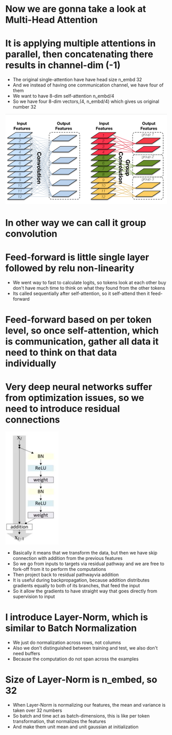 # Now we are gonna take a look at Multi-Head Attention
# It is applying multiple attentions in parallel, then concatenating there results in channel-dim (-1)
* The original single-attention have have head size n_embd 32 
* And we instead of having one communication channel, we have four of them 
* We want to have 8-dim self-attention n_embd/4
* So we have four 8-dim vectors,(4, n_embd/4) which gives us original number 32

![](https://github.com/JakubTabor/GPT/blob/main/Images/convolutions_vs_group_convolutions.png)

# In other way we can call it group convolution

# Feed-forward is little single layer followed by relu non-linearity
* We went way to fast to calculate logits, so tokens look at each other buy don't have much time to think on what they found from the other tokens
* Its called sequentially after self-attention, so it self-attend then it feed-forward 

# Feed-forward based on per token level, so once self-attention, which is communication, gather all data it need to think on that data individually

# Very deep neural networks suffer from optimization issues, so we need to introduce residual connections
![](https://github.com/JakubTabor/GPT/blob/main/Images/Residual_connection.png)
* Basically it means that we transform the data, but then we have skip connection with addition from the previous features
* So we go from inputs to targets via residual pathway and we are free to fork-off from it to perform the computations
* Then project back to residual pathwayvia addition
* It is useful during backpropagation, because addition distributes gradients equally to both of its branches, that feed the input
* So it allow the gradients to have straight way that goes directly from supervision to input

# I introduce Layer-Norm, which is similar to Batch Normalization
* We just do normalization across rows, not columns
* Also we don't distinguished between training and test, we also don't need buffers
* Because the computation do not span across the examples

# Size of Layer-Norm is n_embed, so 32
* When Layer-Norm is normalizing our features, the mean and variance is taken over 32 numbers
* So batch and time act as batch-dimensions, this is like per token transformation, that normalizes the features
* And make them unit mean and unit gaussian at initialization
